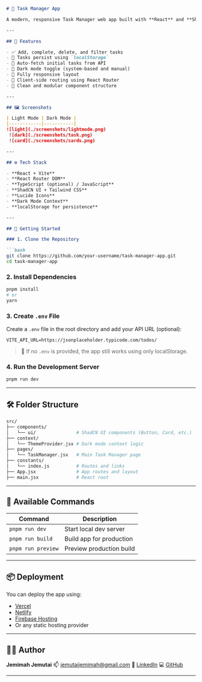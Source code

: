 ````markdown
# 📝 Task Manager App

A modern, responsive Task Manager web app built with **React** and **ShadCN UI**, featuring local storage persistence, API integration, dark mode toggle, and mobile-friendly navigation.

---

## 🌟 Features

- ✅ Add, complete, delete, and filter tasks
- 💾 Tasks persist using `localStorage`
- 🔁 Auto-fetch initial tasks from API
- 🎨 Dark mode toggle (system-based and manual)
- 📱 Fully responsive layout
- 🧭 Client-side routing using React Router
- 🧠 Clean and modular component structure

---

## 🖼️ Screenshots

| Light Mode | Dark Mode |
|------------|-----------|
![light](./screenshots/lightmode.png)
 ![dark](./screenshots/task.png)
 ![card](./screenshots/cards.png)

---

## ⚙️ Tech Stack

- **React + Vite**
- **React Router DOM**
- **TypeScript (optional) / JavaScript**
- **ShadCN UI + Tailwind CSS**
- **Lucide Icons**
- **Dark Mode Context**
- **localStorage for persistence**

---

## 🚀 Getting Started

### 1. Clone the Repository

```bash
git clone https://github.com/your-username/task-manager-app.git
cd task-manager-app
````

### 2. Install Dependencies

```bash
pnpm install
# or
yarn
```

### 3. Create `.env` File

Create a `.env` file in the root directory and add your API URL (optional):

```env
VITE_API_URL=https://jsonplaceholder.typicode.com/todos/
```

> 🔁 If no `.env` is provided, the app still works using only localStorage.

### 4. Run the Development Server

```bash
pnpm run dev 
```

---

## 🛠️ Folder Structure

```bash
src/
├── components/
│   └── ui/               # ShadCN UI components (Button, Card, etc.)
├── context/
│   └── ThemeProvider.jsx # Dark mode context logic
├── pages/
│   └── TaskManager.jsx   # Main Task Manager page
├── constants/
│   └── index.js          # Routes and links
├── App.jsx               # App routes and layout
├── main.jsx              # React root
```

---

## 🧪 Available Commands

| Command           | Description              |
| ----------------- | ------------------------ |
| `pnpm run dev`     | Start local dev server   |
| `pnpm run build`   | Build app for production |
| `pnpm run preview` | Preview production build |

---

## 📦 Deployment

You can deploy the app using:

* [Vercel](https://vercel.com/)
* [Netlify](https://www.netlify.com/)
* [Firebase Hosting](https://firebase.google.com/products/hosting)
* Or any static hosting provider

---

## 👨‍💻 Author

**Jemimah Jemutai**
📫 [jemutaijemimah@gmail.com](mailto:jemutaijemimah@gmail.com)
🔗 [LinkedIn](https://www.linkedin.com/in/jemimah-jemutai-349506294/)
💻 [GitHub](https://github.com/jj-tech-ranger)

---


